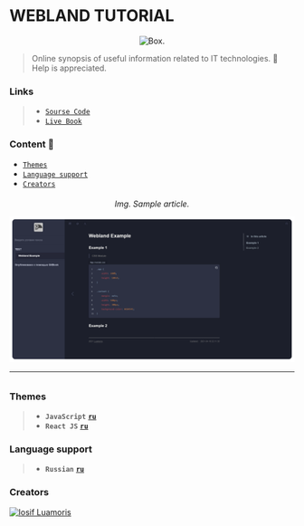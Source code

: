 # WEBLAND TUTORIAL

<p align="center">
	<img width="50" src="https://cutt.ly/Jc9BZ0O" alt="Box.">
</p>

> Online synopsis of useful information related to IT technologies.
>  &#128215; Help is appreciated.

### Links

> * [`Sourse Code`][sourse-code]
> * [`Live Book`][live-book]


### Content &#128640;

* [`Themes`](#Themes)
* [`Language support`](#language-support)
* [`Creators`](#creators)


<p align="center">
	<h6 align="center">Img. Sample article.</з>
	<p></p>
	<img src="https://raw.githubusercontent.com/luamoris/tutorial/master/images/example.png" alt="Example.">
</p>


[sourse-code]: https://github.com/luamoris/tutorial
[live-book]: https://luamoris.github.io/tutorial/


---


### Themes

> * __`JavaScript`__ [__`ru`__](./ru/javascript/README.md)
> * __`React JS`__ [__`ru`__](./ru/react.js/README.md)


### Language support
> * __`Russian`__ [__`ru`__](./ru/README.md)


### Creators

<p align="left">
	<a href="https://github.com/luamoris">
		<img width="50" src="https://cutt.ly/mc9ZDPN" alt="Iosif Luamoris"/>
	</a>
</p>


[box.svg]: https://cutt.ly/Jc9BZ0O
[icon.ico]: https://cutt.ly/ec9B6Xt
[example.png]: https://raw.githubusercontent.com/luamoris/tutorial/master/images/example.png
[iosif]: https://cutt.ly/mc9ZDPN
